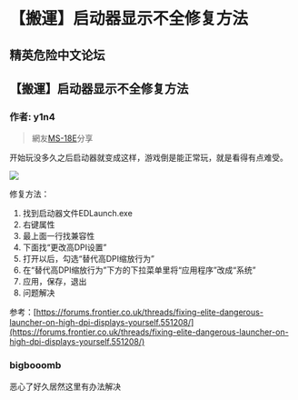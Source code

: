 # 【搬運】启动器显示不全修复方法

## 精英危险中文论坛

## 【搬運】启动器显示不全修复方法

### 作者: y1n4

> 網友[MS-18E](http://c.tieba.baidu.com/p/7006490537)分享

开始玩没多久之后启动器就变成这样，游戏倒是能正常玩，就是看得有点难受。

![](https://qiniu.elitedanger.cn/assets/files/2020-10-10/1602312210-504681-bce4cbc451da81cb972e58904566d01608243129.jpeg)

修复方法：

1. 找到启动器文件EDLaunch.exe
2. 右键属性
3. 最上面一行找兼容性
4. 下面找“更改高DPI设置”
5. 打开以后，勾选“替代高DPI缩放行为”
6. 在“替代高DPI缩放行为”下方的下拉菜单里将“应用程序”改成“系统”
7. 应用，保存，退出
8. 问题解决

参考：[https://forums.frontier.co.uk/threads/fixing-elite-dangerous-launcher-on-high-dpi-displays-yourself.551208/](https://forums.frontier.co.uk/threads/fixing-elite-dangerous-launcher-on-high-dpi-displays-yourself.551208/)

### bigbooomb

恶心了好久居然这里有办法解决

